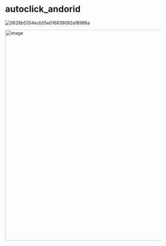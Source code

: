 # autoclick_andorid
![0628b5354ecb55e016839092a18986a](https://github.com/nitpicker55555/autoclick_andorid/assets/91596298/62003dfc-9ae7-4638-b033-d6205a4593ab)


<img width="682" alt="image" src="https://github.com/nitpicker55555/autoclick_andorid/assets/91596298/86e12bd0-d4c3-4dbe-9284-25fc4d569421">
